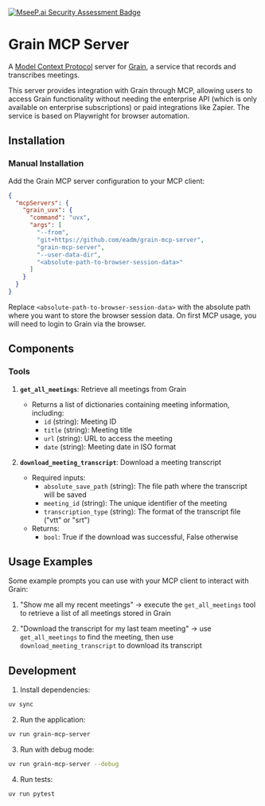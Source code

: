 [![MseeP.ai Security Assessment Badge](https://mseep.net/pr/eadm-grain-mcp-server-badge.png)](https://mseep.ai/app/eadm-grain-mcp-server)

# Grain MCP Server

A [Model Context Protocol](https://github.com/modelcontextprotocol) server for [Grain](https://grain.com/), a service that records and transcribes meetings.

This server provides integration with Grain through MCP, allowing users to access Grain functionality without needing the enterprise API (which is only available on enterprise subscriptions) or paid integrations like Zapier. The service is based on Playwright for browser automation.

## Installation

### Manual Installation

Add the Grain MCP server configuration to your MCP client:

```json
{
  "mcpServers": {
    "grain_uvx": {
      "command": "uvx",
      "args": [
        "--from",
        "git+https://github.com/eadm/grain-mcp-server",
        "grain-mcp-server",
        "--user-data-dir",
        "<absolute-path-to-browser-session-data>"
      ]
    }
  }
}
```

Replace `<absolute-path-to-browser-session-data>` with the absolute path where you want to store the browser session data. On first MCP usage, you will need to login to Grain via the browser.

## Components

### Tools

1. **`get_all_meetings`**: Retrieve all meetings from Grain
   - Returns a list of dictionaries containing meeting information, including:
     - `id` (string): Meeting ID
     - `title` (string): Meeting title
     - `url` (string): URL to access the meeting
     - `date` (string): Meeting date in ISO format

2. **`download_meeting_transcript`**: Download a meeting transcript
   - Required inputs:
     - `absolute_save_path` (string): The file path where the transcript will be saved
     - `meeting_id` (string): The unique identifier of the meeting
     - `transcription_type` (string): The format of the transcript file ("vtt" or "srt")
   - Returns:
     - `bool`: True if the download was successful, False otherwise

## Usage Examples

Some example prompts you can use with your MCP client to interact with Grain:

1. "Show me all my recent meetings" → execute the `get_all_meetings` tool to retrieve a list of all meetings stored in Grain

2. "Download the transcript for my last team meeting" → use `get_all_meetings` to find the meeting, then use `download_meeting_transcript` to download its transcript

## Development

1. Install dependencies:

```bash
uv sync
```

2. Run the application:

```bash
uv run grain-mcp-server
```

3. Run with debug mode:

```bash
uv run grain-mcp-server --debug
```

4. Run tests:

```bash
uv run pytest
```
